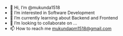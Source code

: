 - 👋 Hi, I’m @mukunda1518
- 👀 I’m interested in Software Development
- 🌱 I’m currently learning about Backend and Frontend
- 💞️ I’m looking to collaborate on ...
- 📫 How to reach me mukundapm1518@gmail.com

<!---
mukunda1518/mukunda1518 is a ✨ special ✨ repository because its `README.md` (this file) appears on your GitHub profile.
You can click the Preview link to take a look at your changes.
--->
